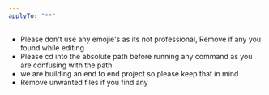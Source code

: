```yaml
---
applyTo: "**"
---
```


- Please don't use any emojie's as its not professional, Remove if any you found while editing
- Please cd into the absolute path before running any command as you are confusing with the path
- we are building an end to end project so please keep that in mind
- Remove unwanted files if you find any
